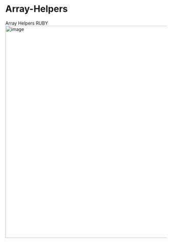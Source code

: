 # Array-Helpers
Array Helpers RUBY
<img width="758" height="662" alt="image" src="https://github.com/user-attachments/assets/cc095a7d-a3b9-4167-a825-0934e00432b3" />
